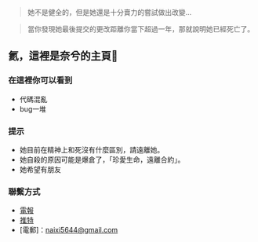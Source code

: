 > 她不是健全的，但是她還是十分賣力的嘗試做出改變...

> 當你發現她最後提交的更改距離你當下超過一年，那就說明她已經死亡了。

## 氦，這裡是奈兮的主頁🥰

### 在這裡你可以看到

- 代碼混亂
- bug一堆

### 提示
- 她目前在精神上和死沒有什麼區別，請遠離她。
- 她自殺的原因可能是爆倉了，「珍愛生命，遠離合約」。
- 她希望有朋友

### 聯繫方式
- [電報](t.me/NaiXi2233)
- [推特](https://twitter.com/NaiXi2233)
- [電郵]：naixi5644@gmail.com
